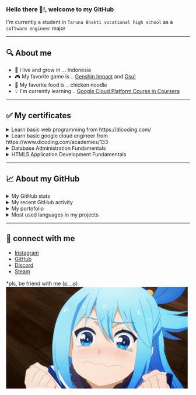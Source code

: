 ### Hello there 👋!, welcome to my GitHub
I'm currently a student in `Taruna Bhakti vocational high school` as a `software engineer` major

---
## 🔍 About me
- 🏡 I live and grow in ... Indonesia
- 🎮 My favorite game is .. [Genshin Impact](https://genshin.mihoyo.com/) and [Osu!](https://osu.ppy.sh/)
- 🍜 My favorite food is .. chicken noodle
- 💡 I'm currently learning .. [Google Cloud Platform Course in Coursera](https://www.coursera.org/learn/gcp-fundamentals)

---
## ✅ My certificates
<details>
  <summary>Learn basic web programming from https://dicoding.com/</summary>
  &nbsp;&nbsp;&nbsp; <img src="sertifikat_course_123_282704_130621135137.jpg">
</details>

<details>
  <summary>Learn basic google cloud engineer from https://www.dicoding.com/academies/133</summary>
  &nbsp;&nbsp;&nbsp; <img src="sertifikat_course_133_1515446_140621102738.jpg">
</details>

<details>
  <summary>Database Administration Fundamentals</summary>
  &nbsp;&nbsp;&nbsp; <img src="Database Administration Fundamentals.jpg">
</details>

<details>
  <summary>HTML5 Application Development Fundamentals</summary>
  &nbsp;&nbsp;&nbsp; <img src="HTML5 Application Development Fundamentals.jpg">
</details>

---
## 📈 About my GitHub

<details>
  <summary>My GitHub stats</summary>
  &nbsp;&nbsp;&nbsp; <img src="https://github-readme-stats.vercel.app/api?username=bayukartiko&show_icons=true&theme=radical">
</details>

<details>
  <summary>My recent GitHub activity</summary>
  <!--START_SECTION:activity-->
1. 🎉 Merged PR [#1](https://github.com/bayukartiko/_magang_ci3_visitormanagement/pull/1) in [bayukartiko/_magang_ci3_visitormanagement](https://github.com/bayukartiko/_magang_ci3_visitormanagement)
  <!--END_SECTION:activity-->
</details>

<details>
  <summary>My portofolio</summary>
  &nbsp;&nbsp;&nbsp;<img src="https://github-readme-stats.vercel.app/api/pin/?username=bayukartiko&repo=ci-BAKAlaundry&show_icons=true&theme=radical"> &nbsp;
  <img src="https://github-readme-stats.vercel.app/api/pin/?username=bayukartiko&repo=_magang_ci3_visitormanagement&show_icons=true&theme=radical">
</details>

<details>
  <summary>Most used languages in my projects</summary>
  &nbsp;&nbsp;&nbsp;<img src="https://github-readme-stats.vercel.app/api/top-langs/?username=bayukartiko&show_icons=true&theme=radical&langs_count=10&layout=compact">
</details>

---
## 🤝 connect with me
- [Instagram](https://www.instagram.com/bayu_kartiko5758/)
- [GitHub](https://github.com/bayukartiko)
- [Discord](https://discordapp.com/users/544423153191878657/)
- [Steam](https://steamcommunity.com/profiles/76561198864676273/)

*pls, be friend with me (ಥ﹏ಥ) <br>
<img src="2.gif">
